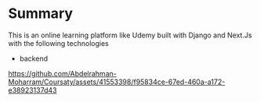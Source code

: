 
# Summary
This is an online learning platform like Udemy built with Django and Next.Js with the following technologies
 - backend

https://github.com/Abdelrahman-Moharram/Coursaty/assets/41553398/f95834ce-67ed-460a-a172-e38923137d43

